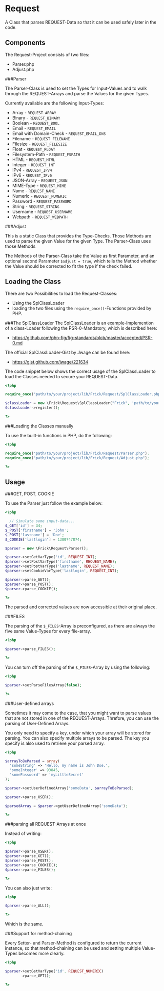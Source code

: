 Request
=======
A Class that parses REQUEST-Data so that it can be used safely later in the code.

Components
----------
The Request-Project consists of two files:

* Parser.php
* Adjust.php

###Parser

The Parser-Class is used to set the Types for Input-Values and to walk through the REQUEST-Arrays and parse the Values for the given Types.

Currently available are the following Input-Types:

* Array - `REQUEST_ARRAY`
* Binary - `REQUEST_BINARY`
* Boolean - `REQUEST_BOOL`
* Email - `REQUEST_EMAIL`
* Email with Domain-Check - `REQUEST_EMAIL_DNS`
* Filename - `REQUEST_FILENAME`
* Filesize - `REQUEST_FILESIZE`
* Float - `REQUEST_FLOAT`
* Filesystem-Path - `REQUEST_FSPATH`
* HTML - `REQUEST_HTML`
* Integer - `REQUEST_INT`
* IPv4 - `REQUEST_IPv4`
* IPv6 - `REQUEST_IPv6`
* JSON-Array - `REQUEST_JSON`
* MIME-Type - `REQUEST_MIME`
* Name - `REQUEST_NAME`
* Numeric - `REQUEST_NUMERIC`
* Password - `REQUEST_PASSWORD`
* String - `REQUEST_STRING`
* Username - `REQUEST_USERNAME`
* Webpath - `REQUEST_WEBPATH`

###Adjust

This is a static Class that provides the Type-Checks.
Those Methods are used to parse the given Value for the given Type.
The Parser-Class uses those Methods.

The Methods of the Parser-Class take the Value as first Parameter, and an optional second Parameter `$adjust = true`, which tells the Method whether the Value should be corrected to fit the type if the check failed.

Loading the Class
-----------------

There are two Possibilities to load the Request-Classes:
* Using the SplClassLoader
* loading the two files using the `require_once()`-Functions provided by PHP.

###The SplClassLoader
The SplClassLoader is an example-Implemention of a class-Loader following the PSR-0-Mandatory, which is described here:

* https://github.com/php-fig/fig-standards/blob/master/accepted/PSR-0.md

The official SplClassLoader-Gist by Jwage can be found here:

* https://gist.github.com/jwage/221634

The code snippet below shows the correct usage of the SplClassLoader to load the Classes needed to secure your REQUEST-Data.

```php
<?php

require_once("path/to/your/project/lib/Frick/Request/SplClassLoader.php");

$classLoader = new \Frick\Request\SplClassLoader("Frick", 'path/to/your/project/lib');
$classLoader->register();

?>
```

###Loading the Classes manually

To use the built-in functions in PHP, do the following:

```php
<?php

require_once("path/to/your/project/lib/Frick/Request/Parser.php");
require_once("path/to/your/project/lib/Frick/Request/Adjust.php");

?>
```

Usage
-----

###GET, POST, COOKIE

To use the Parser just follow the example below:

```php
<?php

  // Simulate some input-data...
$_GET['id'] = 34;
$_POST['firstname'] = 'John';
$_POST['lastname'] = 'Doe';
$_COOKIE['lastlogin'] = 1380747874;

$parser = new \Frick\Request\Parser();

$parser->setGetVarType('id', REQUEST_INT);
$parser->setPostVarType('firstname', REQUEST_NAME);
$parser->setPostVarType('lastname', REQUEST_NAME);
$parser->setCookieVarType('lastlogin', REQUEST_INT);

$parser->parse_GET();
$parser->parse_POST();
$parser->parse_COOKIE();

?>
```

The parsed and corrected values are now accessible at their original place.

###FILES

The parsing of the `$_FILES`-Array is preconfigured, as there are always the five same Value-Types for every file-array.

```php
<?php

$parser->parse_FILES();

?>
```

You can turn off the parsing of the `$_FILES`-Array by using the following:

```php
<?php

$parser->setParseFilesArray(false);

?>
```

###User-defined arrays

Sometimes it may come to the case, that you might want to parse values that are not stored in one of the REQUEST-Arrays.
Threfore, you can use the parsing of User-Defined Arrays.

You only need to specify a key, under which your array will be stored for parsing.
You can also specify multiple arrays to be parsed.
The key you specify is also used to retrieve your parsed array.

```php
<?php

$arrayToBeParsed = array(
  'someString' => 'Hello, my name is John Doe.',
  'someInteger' => 93845,
  'somePassword' => 'myLittleSecret'
);

$parser->setUserDefinedArray('someData', $arrayToBeParsed);

$parser->parse_USER();

$parsedArray = $parser->getUserDefinedArray('someData');

?>
```

###parsing all REQUEST-Arrays at once

Instead of writing:
```php
<?php

$parser->parse_USER();
$parser->parse_GET();
$parser->parse_POST();
$parser->parse_COOKIE();
$parser->parse_FILES();

?>
```

You can also just write:

```php
<?php

$parser->parse_ALL();

?>
```

Which is the same.


###Support for method-chaining

Every Setter- and Parser-Method is configured to return the current instance,
so that method-chaining can be used and setting multiple Value-Types becomes more clearly.

```php
<?php

$parser->setGetVarType('id', REQUEST_NUMERIC)
       ->parse_GET();

?>
```

